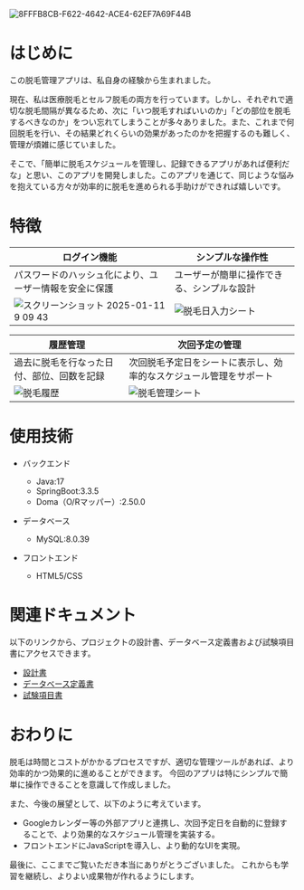 ![8FFFB8CB-F622-4642-ACE4-62EF7A69F44B](https://github.com/user-attachments/assets/d41c0926-3c46-4fe7-b132-24722a26e320)

# はじめに
この脱毛管理アプリは、私自身の経験から生まれました。

現在、私は医療脱毛とセルフ脱毛の両方を行っています。しかし、それぞれで適切な脱毛間隔が異なるため、次に「いつ脱毛すればいいのか」「どの部位を脱毛するべきなのか」をつい忘れてしまうことが多々ありました。また、これまで何回脱毛を行い、その結果どれくらいの効果があったのかを把握するのも難しく、管理が煩雑に感じていました。

そこで、「簡単に脱毛スケジュールを管理し、記録できるアプリがあれば便利だな」と思い、このアプリを開発しました。このアプリを通じて、同じような悩みを抱えている方々が効率的に脱毛を進められる手助けができれば嬉しいです。


# 特徴
| ログイン機能 | シンプルな操作性 |
| --- | --- | 
| パスワードのハッシュ化により、ユーザー情報を安全に保護 | ユーザーが簡単に操作できる、シンプルな設計 |
| ![スクリーンショット 2025-01-11 9 09 43](https://github.com/user-attachments/assets/c745eb84-bc73-4a3a-8acb-da1171a1e374)　| ![脱毛日入力シート](https://github.com/user-attachments/assets/6f0c3139-1ab7-4649-a307-32e20faff36f) |

| 履歴管理 | 次回予定の管理 |
| --- | --- |
| 過去に脱毛を行なった日付、部位、回数を記録 | 次回脱毛予定日をシートに表示し、効率的なスケジュール管理をサポート |
| ![脱毛履歴](https://github.com/user-attachments/assets/69d1b17f-28d1-4cef-8a28-311356ea0d13) | ![脱毛管理シート](https://github.com/user-attachments/assets/b5c54068-dbd4-4216-935b-2a29b098a794) |


# 使用技術
* バックエンド
  * Java:17
  * SpringBoot:3.3.5
  * Doma（O/Rマッパー）:2.50.0

* データベース
  * MySQL:8.0.39

* フロントエンド
  * HTML5/CSS

# 関連ドキュメント
以下のリンクから、プロジェクトの設計書、データベース定義書および試験項目書にアクセスできます。
* [設計書](https://docs.google.com/spreadsheets/d/1y1qMBBCGHOze4I1vyNeNbva-8bSsGaGqramEDjo0jDs/edit?usp=sharing)
* [データベース定義書](https://docs.google.com/spreadsheets/d/1tQvpnpMefkNfkyS0O9bWeYhzyoM6HNFIDp8fy7SJWFg/edit?usp=sharing)
* [試験項目書](https://docs.google.com/spreadsheets/d/1zgcvq9FoXroSk4zTco_YLVrZrTbYQZ2iMO3UWZBS8J8/edit?usp=sharing)


# おわりに
脱毛は時間とコストがかかるプロセスですが、適切な管理ツールがあれば、より効率的かつ効果的に進めることができます。
今回のアプリは特にシンプルで簡単に操作できることを意識して作成しました。

また、今後の展望として、以下のように考えています。
* Googleカレンダー等の外部アプリと連携し、次回予定日を自動的に登録することで、より効果的なスケジュール管理を実装する。
* フロントエンドにJavaScriptを導入し、より動的なUIを実現。

最後に、ここまでご覧いただき本当にありがとうございました。
これからも学習を継続し、よりよい成果物が作れるようにします。

